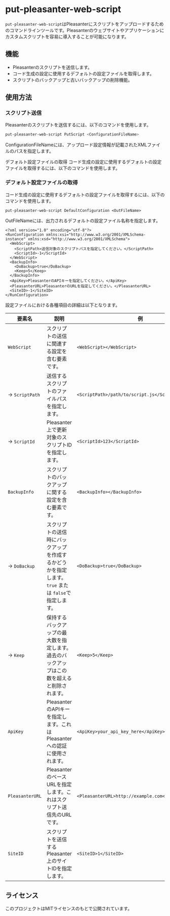 # put-pleasanter-web-script

`put-pleasanter-web-script`はPleasanterにスクリプトをアップロードするためのコマンドラインツールです。Pleasanterのウェブサイトやアプリケーションにカスタムスクリプトを容易に導入することが可能になります。

## 機能

- Pleasanterのスクリプトを送信します。
- コード生成の設定に使用するデフォルトの設定ファイルを取得します。
- スクリプトのバックアップと古いバックアップの削除機能。

## 使用方法

### スクリプト送信

Pleasanterのスクリプトを送信するには、以下のコマンドを使用します。

```sh
put-pleasanter-web-script PutScript <ConfigurationFileName>
```
ConfigurationFileNameには、アップロード設定情報が記載されたXMLファイルのパスを指定します。

デフォルト設定ファイルの取得
コード生成の設定に使用するデフォルトの設定ファイルを取得するには、以下のコマンドを使用します。


### デフォルト設定ファイルの取得
コード生成の設定に使用するデフォルトの設定ファイルを取得するには、以下のコマンドを使用します。

```
put-pleasanter-web-script DefaultConfiguration <OutFileName>
```

OutFileNameには、出力されるデフォルトの設定ファイル名称を指定します。


```
<?xml version="1.0" encoding="utf-8"?>
<RunConfiguration xmlns:xsi="http://www.w3.org/2001/XMLSchema-instance" xmlns:xsd="http://www.w3.org/2001/XMLSchema">
  <WebScript>
    <ScriptPath>送信対象のスクリプトパスを指定してください。</ScriptPath>
    <ScriptId>-1</ScriptId>
  </WebScript>
  <BackupInfo>
    <DoBackup>true</DoBackup>
    <Keep>5</Keep>
  </BackupInfo>
  <ApiKey>PleasanterのAPIキーを指定してください。</ApiKey>
  <PleasanterURL>PleasanterのURLを指定してください。</PleasanterURL>
  <SiteID>-1</SiteID>
</RunConfiguration>

```

設定ファイルにおける各種項目の詳細は以下となります。

| 要素名                   | 説明                                                                                              | 例                                                                                        |
|------------------------|-------------------------------------------------------------------------------------------------|-------------------------------------------------------------------------------------------|
| `WebScript`            | スクリプトの送信に関連する設定を含む要素です。                                                    | `<WebScript></WebScript>`                                                                 |
| → `ScriptPath`         | 送信するスクリプトのファイルパスを指定します。                                                     | `<ScriptPath>/path/to/script.js</ScriptPath>`                                             |
| → `ScriptId`           | Pleasanter上で更新対象のスクリプトIDを指定します。                                                | `<ScriptId>123</ScriptId>`                                                                |
| `BackupInfo`           | スクリプトのバックアップに関する設定を含む要素です。                                               | `<BackupInfo></BackupInfo>`                                                               |
| → `DoBackup`           | スクリプトの送信時にバックアップを作成するかどうかを指定します。`true` または `false`で指定します。 | `<DoBackup>true</DoBackup>`                                                               |
| → `Keep`               | 保持するバックアップの最大数を指定します。過去のバックアップはこの数を超えると削除されます。               | `<Keep>5</Keep>`                                                                          |
| `ApiKey`               | PleasanterのAPIキーを指定します。これはPleasanterへの認証に使用されます。                           | `<ApiKey>your_api_key_here</ApiKey>`                                                      |
| `PleasanterURL`        | PleasanterのベースURLを指定します。これはスクリプト送信先のURLです。                                | `<PleasanterURL>http://example.com</PleasanterURL>`                                       |
| `SiteID`               | スクリプトを送信するPleasanter上のサイトIDを指定します。                                          | `<SiteID>1</SiteID>`                                                                      |


## ライセンス

このプロジェクトはMITライセンスのもとで公開されています。